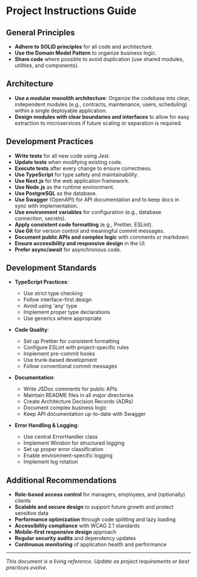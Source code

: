 # Project Instructions Guide

## General Principles
- **Adhere to SOLID principles** for all code and architecture.
- **Use the Domain Model Pattern** to organize business logic.
- **Share code** where possible to avoid duplication (use shared modules, utilities, and components).

## Architecture
- **Use a modular monolith architecture**: Organize the codebase into clear, independent modules (e.g., contracts, maintenance, users, scheduling) within a single deployable application.
- **Design modules with clear boundaries and interfaces** to allow for easy extraction to microservices if future scaling or separation is required.

## Development Practices
- **Write tests** for all new code using Jest.
- **Update tests** when modifying existing code.
- **Execute tests** after every change to ensure correctness.
- **Use TypeScript** for type safety and maintainability.
- **Use Next.js** for the web application framework.
- **Use Node.js** as the runtime environment.
- **Use PostgreSQL** as the database.
- **Use Swagger** (OpenAPI) for API documentation and to keep docs in sync with implementation.
- **Use environment variables** for configuration (e.g., database connection, secrets).
- **Apply consistent code formatting** (e.g., Prettier, ESLint).
- **Use Git** for version control and meaningful commit messages.
- **Document public APIs and complex logic** with comments or markdown.
- **Ensure accessibility and responsive design** in the UI.
- **Prefer async/await** for asynchronous code.

## Development Standards
- **TypeScript Practices**:
  - Use strict type checking
  - Follow interface-first design
  - Avoid using 'any' type
  - Implement proper type declarations
  - Use generics where appropriate

- **Code Quality**:
  - Set up Prettier for consistent formatting
  - Configure ESLint with project-specific rules
  - Implement pre-commit hooks
  - Use trunk-based development
  - Follow conventional commit messages

- **Documentation**:
  - Write JSDoc comments for public APIs
  - Maintain README files in all major directories
  - Create Architecture Decision Records (ADRs)
  - Document complex business logic
  - Keep API documentation up-to-date with Swagger

- **Error Handling & Logging**:
  - Use central ErrorHandler class
  - Implement Winston for structured logging
  - Set up proper error classification
  - Enable environment-specific logging
  - Implement log rotation

## Additional Recommendations
- **Role-based access control** for managers, employees, and (optionally) clients
- **Scalable and secure design** to support future growth and protect sensitive data
- **Performance optimization** through code splitting and lazy loading
- **Accessibility compliance** with WCAG 2.1 standards
- **Mobile-first responsive design** approach
- **Regular security audits** and dependency updates
- **Continuous monitoring** of application health and performance

---

*This document is a living reference. Update as project requirements or best practices evolve.*
